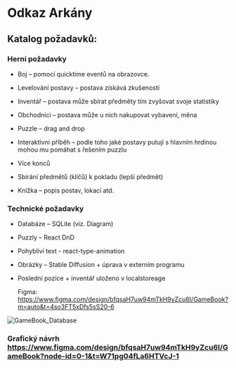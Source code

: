 # Odkaz Arkány

## Katalog požadavků:

### Herní požadavky

- Boj – pomocí quicktime eventů na obrazovce.

- Levelování postavy – postava získává zkušenosti 

- Inventář – postava může sbírat předměty tím zvyšovat svoje statistiky

- Obchodníci – postava může u nich nakupovat vybavení, měna

- Puzzle – drag and drop 

- Interaktivní příběh – podle toho jaké postavy putují s hlavním hrdinou mohou mu pomáhat s řešením puzzlu
  
- Více konců

- Sbírání předmětů (klíčů) k pokladu (lepší předmět)

- Knížka – popis postav, lokací atd.

### Technické požadavky

- Databáze – SQLite (viz. Diagram)

- Puzzly – React DnD
  
- Pohybliví text - react-type-animation

- Obrázky – Stable Diffusion + úprava v externím programu

- Poslední pozice + inventář uloženo v localstoreage

  Figma: https://www.figma.com/design/bfqsaH7uw94mTkH9yZcu6I/GameBook?m=auto&t=4so3FT5xDfs5sS20-6


![GameBook_Database](https://github.com/user-attachments/assets/3c5592ef-9557-4d43-8347-27844e050de6)

### Grafický návrh https://www.figma.com/design/bfqsaH7uw94mTkH9yZcu6I/GameBook?node-id=0-1&t=W71pg04fLa6HTVcJ-1

